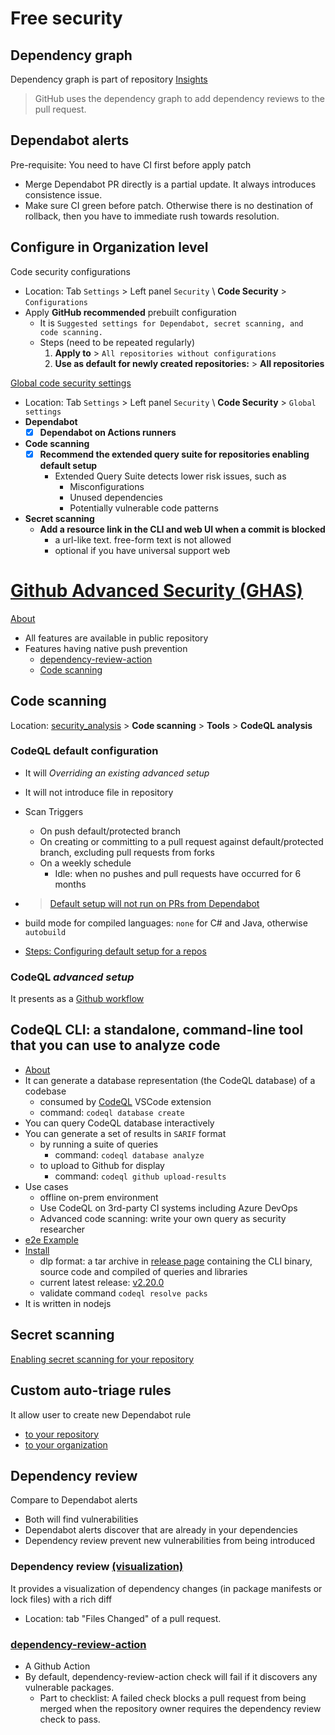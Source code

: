 # Free security
## Dependency graph
Dependency graph is part of repository [Insights](../../network/dependencies)
> GitHub uses the dependency graph to add dependency reviews to the pull request.

## Dependabot alerts
Pre-requisite: You need to have CI first before apply patch
- Merge Dependabot PR directly is a partial update. It always introduces consistence issue.
- Make sure CI green before patch. Otherwise there is no destination of rollback, then you have to immediate rush towards resolution.

## Configure in Organization level
Code security configurations
- Location: Tab `Settings` > Left panel `Security` \ **Code Security** > `Configurations`
- Apply **GitHub recommended** prebuilt configuration
  - It is `Suggested settings for Dependabot, secret scanning, and code scanning.`
  - Steps (need to be repeated regularly)
    1. **Apply to** > `All repositories without configurations`
    2. **Use as default for newly created repositories:** > **All repositories**

[Global code security settings](https://github.com/organizations/pbank-test/settings/security_analysis)
- Location: Tab `Settings` > Left panel `Security` \ **Code Security** > `Global settings`
- **Dependabot**
  - [x] **Dependabot on Actions runners**
- **Code scanning**
  - [x] **Recommend the extended query suite for repositories enabling default setup**
    - Extended Query Suite detects lower risk issues, such as
      - Misconfigurations
      - Unused dependencies
      - Potentially vulnerable code patterns
- **Secret scanning**
  - **Add a resource link in the CLI and web UI when a commit is blocked**
    - a url-like text. free-form text is not allowed
    - optional if you have universal support web


# [Github Advanced Security (GHAS)](https://docs.github.com/en/get-started/learning-about-github/about-github-advanced-security)
[About](https://docs.github.com/en/get-started/learning-about-github/about-github-advanced-security)
- All features are available in public repository
- Features having native push prevention
  - [dependency-review-action](#dependency-review-action)
  - [Code scanning](#code-scanning)
## Code scanning
Location: [security_analysis](../../settings/security_analysis) > **Code scanning** > **Tools** > **CodeQL analysis**

### CodeQL default configuration
- It will *Overriding an existing advanced setup*
- It will not introduce file in repository
- Scan Triggers
  - On push default/protected branch
  - On creating or committing to a pull request against default/protected branch, excluding pull requests from forks
  - On a weekly schedule
    - Idle: when no pushes and pull requests have occurred for 6 months
- > [Default setup will not run on PRs from Dependabot](https://github.com/orgs/community/discussions/121836#discussioncomment-9341155)

- build mode for compiled languages: `none` for C# and Java, otherwise `autobuild`
- [Steps: Configuring default setup for a repos](https://docs.github.com/en/code-security/code-scanning/enabling-code-scanning/configuring-default-setup-for-code-scanning#configuring-default-setup-for-a-repository)

### CodeQL *advanced setup*
It presents as a [Github workflow](https://github.com/davidkhala/ci-cd-utils/edit/master/.github/workflows/codeql.yml)

## CodeQL CLI: a standalone, command-line tool that you can use to analyze code
  - [About](https://docs.github.com/en/code-security/codeql-cli/getting-started-with-the-codeql-cli/about-the-codeql-cli)
  - It can generate a database representation (the CodeQL database) of a codebase
    - consumed by [CodeQL](https://marketplace.visualstudio.com/items?itemName=GitHub.vscode-codeql) VSCode extension
    - command: `codeql database create`
  - You can query CodeQL database interactively
  - You can generate a set of results in `SARIF` format
    - by running a suite of queries
      - command: `codeql database analyze`
    - to upload to Github for display
      - command: `codeql github upload-results`
  - Use cases
    - offline on-prem environment
    - Use CodeQL on 3rd-party CI systems including Azure DevOps
    - Advanced code scanning: write your own query as security researcher
  - [e2e Example](https://docs.github.com/en/code-security/codeql-cli/getting-started-with-the-codeql-cli/about-the-codeql-cli#example-ci-configuration-for-codeql-analysis)
  - [Install](https://docs.github.com/en/code-security/codeql-cli/getting-started-with-the-codeql-cli/setting-up-the-codeql-cli)
    - dlp format: a tar archive in [release page](https://github.com/github/codeql-action/releases) containing the CLI binary, source code and compiled of queries and libraries
    - current latest release: [v2.20.0](https://github.com/github/codeql-action/releases/tag/codeql-bundle-v2.20.0)
    - validate command `codeql resolve packs`
  - It is written in nodejs
## Secret scanning
[Enabling secret scanning for your repository](https://docs.github.com/en/code-security/secret-scanning/enabling-secret-scanning-features/enabling-secret-scanning-for-your-repository)
## Custom auto-triage rules
It allow user to create new Dependabot rule
- [to your repository](https://docs.github.com/en/code-security/dependabot/dependabot-auto-triage-rules/customizing-auto-triage-rules-to-prioritize-dependabot-alerts#adding-custom-auto-triage-rules-to-your-repository)
- [to your organization](https://docs.github.com/en/code-security/dependabot/dependabot-auto-triage-rules/customizing-auto-triage-rules-to-prioritize-dependabot-alerts#adding-custom-auto-triage-rules-to-your-organization)
## Dependency review 
Compare to Dependabot alerts 
- Both will find vulnerabilities
- Dependabot alerts discover that are already in your dependencies
- Dependency review prevent new vulnerabilities from being introduced


### Dependency review [(visualization)](https://docs.github.com/en/pull-requests/collaborating-with-pull-requests/reviewing-changes-in-pull-requests/reviewing-dependency-changes-in-a-pull-request#reviewing-dependencies-in-a-pull-request)
It provides a visualization of dependency changes (in package manifests or lock files) with a rich diff
- Location: tab "Files Changed" of a pull request.

### [dependency-review-action](https://docs.github.com/en/code-security/supply-chain-security/understanding-your-software-supply-chain/about-dependency-review#about-the-dependency-review-action)
- A Github Action
- By default, dependency-review-action check will fail if it discovers any vulnerable packages.
  - Part to checklist: A failed check blocks a pull request from being merged when the repository owner requires the dependency review check to pass. 


